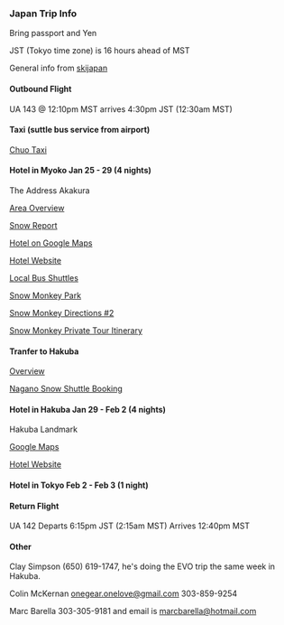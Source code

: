 ### Japan Trip Info

Bring passport and Yen

JST (Tokyo time zone) is 16 hours ahead of MST

General info from [skijapan](http://www.skijapan.com/resorts/myoko-kogen/faqs/)

#### Outbound Flight

UA 143 @ 12:10pm MST arrives 4:30pm JST (12:30am MST)

#### Taxi (suttle bus service from airport)

[Chuo Taxi](http://air.chuotaxi.co.jp/index.html?lang=en&tm=1546560711563)

#### Hotel in Myoko Jan 25 - 29 (4 nights)

The Address Akakura 

[Area Overview](http://myokokogen.net/images/myoko_ski_area_map_lg.jpg)

[Snow Report](https://www.snowjapan.com/japan-ski-resorts/niigata/myoko/akakura-onsen)

[Hotel on Google Maps](https://www.google.com/maps/place/The+Address+Akakura/@36.8924622,138.1754331,17z/data=!3m1!4b1!4m5!3m4!1s0x5ff63deb69d893fd:0x5ce88da450f95acd!8m2!3d36.8924622!4d138.1776218) 

[Hotel Website](https://www.theaddressakakura.com/)

[Local Bus Shuttles](https://www.mkk-tour.com/myokoshuttlebus/localshuttle/)

[Snow Monkey Park](http://www.snowmonkeyresorts.com/access/from-myoko-how-to-get-to-snow-monkey/)

[Snow Monkey Directions #2](http://www.snowmonkeyresorts.com/access/)

[Snow Monkey Private Tour Itinerary](http://www.snowmonkeyresorts.com/tour/start-from-myoko-snow-monkey-private-tour/)

#### Tranfer to Hakuba

[Overview](https://www.skihakuba.com/myoko-hakuba-shuttle.htm)

[Nagano Snow Shuttle Booking](https://naganosnowshuttle.com)


#### Hotel in Hakuba Jan 29 - Feb 2 (4 nights)

Hakuba Landmark

[Google Maps](https://www.google.com/maps/place/Hakuba+Landmark+Happo+Lodge/@36.7058852,137.8327315,17z/data=!4m12!1m6!3m5!1s0x5ff7ce0a9b90b58b:0x4ce53eeae7dcd4d!2sHakuba+Landmark+Happo+Lodge!8m2!3d36.7058852!4d137.8349202!3m4!1s0x5ff7ce0a9b90b58b:0x4ce53eeae7dcd4d!8m2!3d36.7058852!4d137.8349202)

[Hotel Website](http://hakubalandmark.com/happo-lodge/)

#### Hotel in Tokyo Feb 2 - Feb 3 (1 night)


#### Return Flight

UA 142 Departs 6:15pm JST (2:15am MST) Arrives 12:40pm MST

#### Other

	
Clay Simpson (650) 619-1747, he's doing the EVO trip the same week in Hakuba.

Colin McKernan onegear.onelove@gmail.com 303-859-9254

Marc Barella 303-305-9181 and email is marcbarella@hotmail.com
